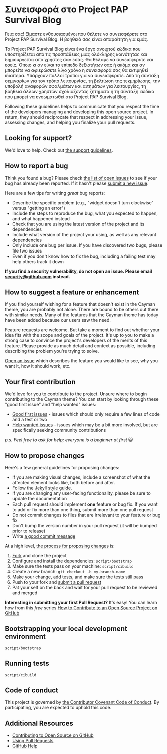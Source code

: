 # Συνεισφορά στο Project PAP Survival Blog

Γεια σας! Είμαστε ενθουσιασμένοι που θέλετε να συνεισφέρετε στο Project PAP Survival Blog. Η βοήθειά σας είναι απαραίτητη για εμάς.

Το Project PAP Survival Blog είναι ένα έργο ανοιχτού κώδικα που υποστηρίζεται από τις προσπάθειες μιας ολόκληρης κοινότητας και δημιουργείται από χρήστες σαν εσάς. Θα θέλαμε να συνεισφέρετε και εσείς. Όποιο κι αν είναι το επίπεδο δεξιοτήτων σας ή ακόμα και αν μπορείτε να αφιερώσετε λίγο χρόνο η συνεισφορά σας θα εκτιμηθεί ιδιαίτερα. Υπάρχουν πολλοί τρόποι για να συνεισφέρετε. Από τη σύνταξη σεμιναρίων για τον τρόπο λειτουργίας, τη βελτίωση της τεκμηρίωσης, την υποβολή αναφορών σφαλμάτων και αιτημάτων για λειτουργίες, τη βοήθεια άλλων χρηστών σχολιάζοντας ζητήματα ή τη σύνταξη κώδικα που μπορεί να ενσωματωθεί στο Project PAP Survival Blog.

Following these guidelines helps to communicate that you respect the time of the developers managing and developing this open source project. In return, they should reciprocate that respect in addressing your issue, assessing changes, and helping you finalize your pull requests.


## Looking for support?

We'd love to help. Check out [the support guidelines](SUPPORT.md).

## How to report a bug

Think you found a bug? Please check [the list of open issues](https://github.com/pages-themes/cayman/issues) to see if your bug has already been reported. If it hasn't please [submit a new issue](https://github.com/pages-themes/cayman/issues/new).

Here are a few tips for writing *great* bug reports:

* Describe the specific problem (e.g., "widget doesn't turn clockwise" versus "getting an error")
* Include the steps to reproduce the bug, what you expected to happen, and what happened instead
* Check that you are using the latest version of the project and its dependencies
* Include what version of the project your using, as well as any relevant dependencies
* Only include one bug per issue. If you have discovered two bugs, please file two issues
* Even if you don't know how to fix the bug, including a failing test may help others track it down

**If you find a security vulnerability, do not open an issue. Please email security@github.com instead.**

## How to suggest a feature or enhancement

If you find yourself wishing for a feature that doesn't exist in the Cayman theme, you are probably not alone. There are bound to be others out there with similar needs. Many of the features that the Cayman theme has today have been added because our users saw the need.

Feature requests are welcome. But take a moment to find out whether your idea fits with the scope and goals of the project. It's up to you to make a strong case to convince the project's developers of the merits of this feature. Please provide as much detail and context as possible, including describing the problem you're trying to solve.

[Open an issue](https://github.com/pages-themes/cayman/issues/new) which describes the feature you would like to see, why you want it, how it should work, etc.



## Your first contribution

We'd love for you to contribute to the project. Unsure where to begin contributing to the Cayman theme? You can start by looking through these "good first issue" and "help wanted" issues:

* [Good first issues](https://github.com/pages-themes/cayman/issues?q=is%3Aissue+is%3Aopen+label%3A%22good+first+issue%22) - issues which should only require a few lines of code and a test or two
* [Help wanted issues](https://github.com/pages-themes/cayman/issues?q=is%3Aissue+is%3Aopen+label%3A%22help+wanted%22) - issues which may be a bit more involved, but are specifically seeking community contributions

*p.s. Feel free to ask for help; everyone is a beginner at first* :smiley_cat:

## How to propose changes

Here's a few general guidelines for proposing changes:

* If you are making visual changes, include a screenshot of what the affected element looks like, both before and after.
* Follow the [Jekyll style guide](https://ben.balter.com/jekyll-style-guide).
* If you are changing any user-facing functionality, please be sure to update the documentation
* Each pull request should implement **one** feature or bug fix. If you want to add or fix more than one thing, submit more than one pull request
* Do not commit changes to files that are irrelevant to your feature or bug fix
* Don't bump the version number in your pull request (it will be bumped prior to release)
* Write [a good commit message](http://tbaggery.com/2008/04/19/a-note-about-git-commit-messages.html)

At a high level, [the process for proposing changes](https://guides.github.com/introduction/flow/) is:

1. [Fork](https://github.com/pages-themes/cayman/fork) and clone the project
2. Configure and install the dependencies: `script/bootstrap`
3. Make sure the tests pass on your machine: `script/cibuild`
4. Create a new branch: `git checkout -b my-branch-name`
5. Make your change, add tests, and make sure the tests still pass
6. Push to your fork and [submit a pull request](https://github.com/pages-themes/cayman/compare)
7. Pat your self on the back and wait for your pull request to be reviewed and merged

**Interesting in submitting your first Pull Request?** It's easy! You can learn how from this *free* series [How to Contribute to an Open Source Project on GitHub](https://egghead.io/series/how-to-contribute-to-an-open-source-project-on-github)

## Bootstrapping your local development environment

`script/bootstrap`

## Running tests

`script/cibuild`

## Code of conduct

This project is governed by [the Contributor Covenant Code of Conduct](CODE_OF_CONDUCT.md). By participating, you are expected to uphold this code.

## Additional Resources

* [Contributing to Open Source on GitHub](https://guides.github.com/activities/contributing-to-open-source/)
* [Using Pull Requests](https://help.github.com/articles/using-pull-requests/)
* [GitHub Help](https://help.github.com)
